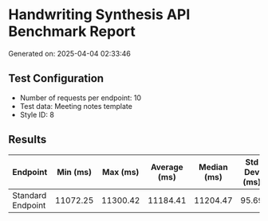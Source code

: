 # Handwriting Synthesis API Benchmark Report
Generated on: 2025-04-04 02:33:46

## Test Configuration
- Number of requests per endpoint: 10
- Test data: Meeting notes template
- Style ID: 8

## Results

| Endpoint | Min (ms) | Max (ms) | Average (ms) | Median (ms) | Std Dev (ms) |
|----------|----------|----------|--------------|-------------|--------------|
| Standard Endpoint | 11072.25 | 11300.42 | 11184.41 | 11204.47 | 95.69 |

